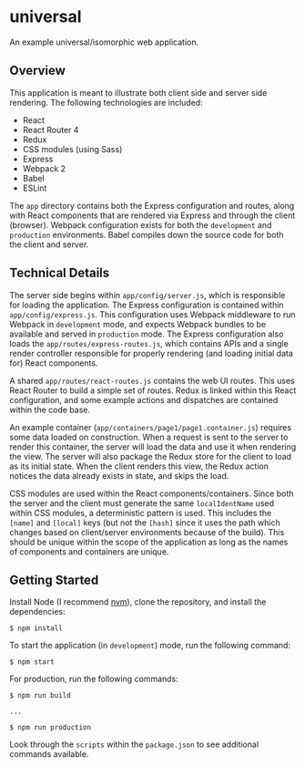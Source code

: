 # universal #

An example universal/isomorphic web application.

## Overview ##

This application is meant to illustrate both client side and server side rendering. The following technologies are included:

- React
- React Router 4
- Redux
- CSS modules (using Sass)
- Express
- Webpack 2
- Babel
- ESLint

The `app` directory contains both the Express configuration and routes, along with React components that are rendered via Express and through the client (browser). Webpack configuration exists for both the `development` and `production` environments. Babel compiles down the source code for both the client and server.

## Technical Details ##

The server side begins within `app/config/server.js`, which is responsible for loading the application. The Express configuration is contained within `app/config/express.js`. This configuration uses Webpack middleware to run Webpack in `development` mode, and expects Webpack bundles to be available and served in `production` mode. The Express configuration also loads the `app/routes/express-routes.js`, which contains APIs and a single render controller responsible for properly rendering (and loading initial data for) React components.

A shared `app/routes/react-routes.js` contains the web UI routes. This uses React Router to build a simple set of routes. Redux is linked within this React configuration, and some example actions and dispatches are contained within the code base.

An example container (`app/containers/page1/page1.container.js`) requires some data loaded on construction. When a request is sent to the server to render this container, the server will load the data and use it when rendering the view. The server will also package the Redux store for the client to load as its initial state. When the client renders this view, the Redux action notices the data already exists in state, and skips the load.

CSS modules are used within the React components/containers. Since both the server and the client must generate the same `localIdentName` used within CSS modules, a deterministic pattern is used. This includes the `[name]` and `[local]` keys (but not the `[hash]` since it uses the path which changes based on client/server environments because of the build). This should be unique within the scope of the application as long as the names of components and containers are unique.

## Getting Started ##

Install Node (I recommend [nvm](https://github.com/creationix/nvm)), clone the repository, and install the dependencies:

```
$ npm install
```

To start the application (in `development`) mode, run the following command:

```
$ npm start
```

For production, run the following commands:

```
$ npm run build

...

$ npm run production
```

Look through the `scripts` within the `package.json` to see additional commands available.
